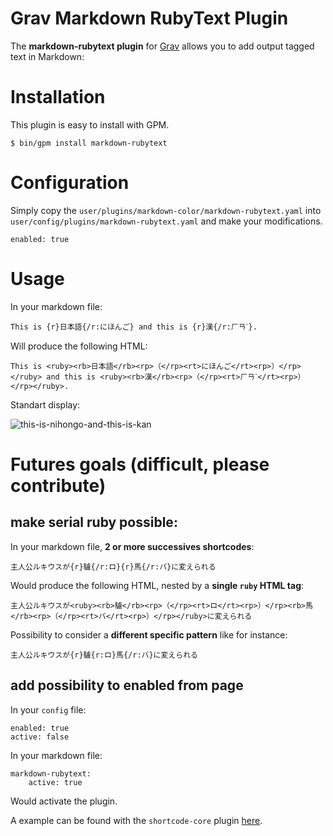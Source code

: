 # Grav Markdown RubyText Plugin

The **markdown-rubytext plugin** for [Grav](http://github.com/getgrav/grav) allows you to add output <ruby> tagged text in Markdown:

# Installation

This plugin is easy to install with GPM.

```
$ bin/gpm install markdown-rubytext
```

# Configuration

Simply copy the `user/plugins/markdown-color/markdown-rubytext.yaml` into `user/config/plugins/markdown-rubytext.yaml` and make your modifications.

```
enabled: true
```

# Usage

In your markdown file:

```
This is {r}日本語{/r:にほんご} and this is {r}漢{/r:ㄏㄢˋ}.
```

Will produce the following HTML:

```
This is <ruby><rb>日本語</rb><rp>（</rp><rt>にほんご</rt><rp>）</rp></ruby> and this is <ruby><rb>漢</rb><rp>（</rp><rt>ㄏㄢˋ</rt><rp>）</rp></ruby>.
```

Standart display:

![this-is-nihongo-and-this-is-kan](this-is-nihongo-and-this-is-kan.PNG)

# Futures goals (difficult, please contribute)

## make serial ruby possible:

In your markdown file, __2 or more successives shortcodes__:

```
主人公ルキウスが{r}驢{/r:ロ}{r}馬{/r:バ}に変えられる
```

Would produce the following HTML, nested by a __single `ruby` HTML tag__:

```
主人公ルキウスが<ruby><rb>驢</rb><rp>（</rp><rt>ロ</rt><rp>）</rp><rb>馬</rb><rp>（</rp><rt>バ</rt><rp>）</rp></ruby>に変えられる
```

Possibility to consider a __different specific pattern__ like for instance:

```
主人公ルキウスが{r}驢{r:ロ}馬{/r:バ}に変えられる
```

## add possibility to enabled from page

In your `config` file:

```
enabled: true
active: false
```

In your markdown file:

```
markdown-rubytext:
    active: true
```

Would activate the plugin.

A example can be found with the `shortcode-core` plugin [here](https://github.com/getgrav/grav-plugin-shortcode-core).
